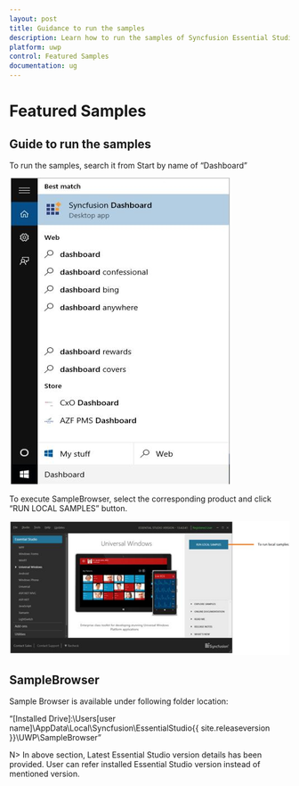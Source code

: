 ```yaml
---
layout: post
title: Guidance to run the samples
description: Learn how to run the samples of Syncfusion Essential Studio UWP products
platform: uwp
control: Featured Samples
documentation: ug
---
```


# Featured Samples

## Guide to run the samples

To run the samples, search it from Start by name of “Dashboard”

![](Featured-Samples_images/Featured-Samples_img1.jpeg)


To execute SampleBrowser, select the corresponding product and click “RUN LOCAL SAMPLES” button.

![](Featured-Samples_images/Featured-Samples_img2.jpeg)


## SampleBrowser

Sample Browser is available under following folder location:

“[Installed Drive]:\Users[user name]\AppData\Local\Syncfusion\EssentialStudio\{{ site.releaseversion }}\UWP\SampleBrowser”

N> In above section, Latest Essential Studio version details has been provided. User can refer installed Essential Studio version instead of mentioned version.

